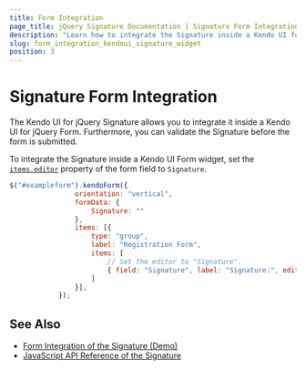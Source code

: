 ```yaml
---
title: Form Integration
page_title: jQuery Signature Documentation | Signature Form Integration
description: "Learn how to integrate the Signature inside a Kendo UI for jQuery Form."
slug: form_integration_kendoui_signature_widget
position: 3
---
```


# Signature Form Integration

The Kendo UI for jQuery Signature allows you to integrate it inside a Kendo UI for jQuery Form. Furthermore, you can validate the Signature before the form is submitted.

To integrate the Signature inside a Kendo UI Form widget, set the [`items.editor`](/api/javascript/ui/form/configuration/items#itemseditor) property of the form field to `Signature`.

```javascript
$("#exampleform").kendoForm({
                orientation: "vertical",
                formData: {
                    Signature: ""
                },
                items: [{
                    type: "group",
                    label: "Registration Form",
                    items: [
                        // Set the editor to "Signature".
                        { field: "Signature", label: "Signature:", editor: "Signature", validation: { required: true } }
                    ]
                }],
            });
```

## See Also

* [Form Integration of the Signature (Demo)](https://demos.telerik.com/kendo-ui/signature/form-integration)
* [JavaScript API Reference of the Signature](/api/javascript/ui/signature)
